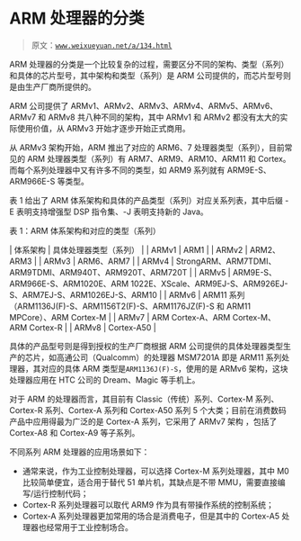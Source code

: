 # ARM 处理器的分类

> 原文：[`www.weixueyuan.net/a/134.html`](http://www.weixueyuan.net/a/134.html)

ARM 处理器的分类是一个比较复杂的过程，需要区分不同的架构、类型（系列）和具体的芯片型号，其中架构和类型（系列）是 ARM 公司提供的，而芯片型号则是由生产厂商所提供的。

ARM 公司提供了 ARMv1、ARMv2、ARMv3、ARMv4、ARMv5、ARMv6、ARMv7 和 ARMv8 共八种不同的架构，其中 ARMv1 和 ARMv2 都没有太大的实际使用价值，从 ARMv3 开始才逐步开始正式商用。

从 ARMv3 架构开始，ARM 推出了对应的 ARM6、7 处理器类型（系列），目前常见的 ARM 处理器类型（系列）有 ARM7、ARM9、ARM10、ARM11 和 Cortex。而每个系列处理器中又有许多不同的类型，如 ARM9 系列就有 ARM9E-S、ARM966E-S 等类型。

表 1 给出了 ARM 体系架构和具体的产品类型（系列）对应关系列表，其中后缀 -E 表明支持增强型 DSP 指令集、-J 表明支持新的 Java。

表 1：ARM 体系架构和对应的类型（系列）

| 体系架构 | 具体处理器类型（系列） |
| ARMv1 | ARM1 |
| ARMv2 | ARM2、ARM3 |
| ARMv3 | ARM6、ARM7 |
| ARMv4 | StrongARM、ARM7TDMI、ARM9TDMI、ARM940T、ARM920T、ARM720T |
| ARMv5 | ARM9E-S、ARM966E-S、ARM1020E、ARM 1022E、XScale、ARM9EJ-S、ARM926EJ-S、ARM7EJ-S、ARM1026EJ-S、ARM10 |
| ARMv6 | ARM11 系列（ARM1136J(F)-S、ARM1156T2(F)-S、ARM1176JZ(F)-S 和 ARM11 MPCore）、ARM Cortex-M |
| ARMv7 | ARM Cortex-A、ARM Cortex-M、ARM Cortex-R |
| ARMv8 | Cortex-A50 |

具体的产品型号则是得到授权的生产厂商根据 ARM 公司提供的具体处理器类型生产的芯片，如高通公司（Qualcomm）的处理器 MSM7201A 即是 ARM11 系列处理器，其对应的具体 ARM 类型是`ARM1136J(F)-S`，使用的是 ARMv6 架构，这块处理器应用在 HTC 公司的 Dream、Magic 等手机上。

对于 ARM 的处理器而言，其目前有 Classic（传统）系列、Cortex-M 系列、Cortex-R 系列、Cortex-A 系列和 Cortex-A50 系列 5 个大类；目前在消费数码产品中应用得最为广泛的是 Cortex-A 系列，它采用了 ARMv7 架构 ，包括了 Cortex-A8 和 Cortex-A9 等子系列。

不同系列 ARM 处理器的应用场景如下：

*   通常来说，作为工业控制处理器，可以选择 Cortex-M 系列处理器，其中 M0 比较简单便宜，适合用于替代 51 单片机，其缺点是不带 MMU，需要直接编写/运行控制代码；
*   Cortex-R 系列处理器可以取代 ARM9 作为具有带操作系统的控制系统；
*   Cortex-A 系列处理器更加常用的场合是消费电子，但是其中的 Cortex-A5 处理器也经常用于工业控制场合。